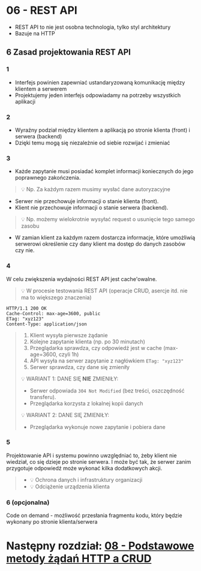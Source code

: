 # 06 - REST API

* REST API to nie jest osobna technologia, tylko styl architektury
* Bazuje na HTTP

## 6 Zasad projektowania REST API

### 1

* Interfejs powinien zapewniać ustandaryzowaną komunikację między klientem a serwerem
* Projektujemy jeden interfejs odpowiadamy na potrzeby wszystkich aplikacji

### 2

* Wyraźny podział między klientem a aplikacją po stronie klienta (front) i serwera (backend)
* Dzięki temu mogą się niezależnie od siebie rozwijać i zmieniać

### 3

* Każde zapytanie musi posiadać komplet informacji koniecznych do jego poprawnego
  zakończenia.

> 💡 Np. Za każdym razem musimy wysłać dane autoryzacyjne

* Serwer nie przechowuje informacji o stanie klienta (front).
* Klient nie przechowuje informacji o stanie serwera (backend).

> 💡 Np. możemy wielokrotnie wysyłać request o usunięcie tego samego zasobu

* W zamian klient za każdym razem dostarcza informacje, które umożliwią serwerowi określenie czy dany klient ma
  dostęp do danych zasobów czy nie.

### 4

W celu zwiększenia wydajności REST API jest cache'owalne.
> 💡 W procesie testowania REST API (operacje CRUD, asercje itd. nie ma to większego znaczenia)

```text
HTTP/1.1 200 OK
Cache-Control: max-age=3600, public
ETag: "xyz123"
Content-Type: application/json
```

> 1. Klient wysyła pierwsze żądanie
> 2. Kolejne zapytanie klienta (np. po 30 minutach)
> 3. Przeglądarka sprawdza, czy odpowiedź jest w cache (max-age=3600, czyli 1h)
> 4. API wysyła na serwer zapytanie z nagłówkiem  ```ETag: "xyz123"```
> 5. Serwer sprawdza, czy dane się zmieniły
>
> 💡 WARIANT 1: DANE SIĘ **NIE** ZMIENIŁY:
> * Serwer odpowiada ```304 Not Modified``` (bez treści, oszczędność transferu).
> * Przeglądarka korzysta z lokalnej kopii danych
>
> 💡 WARIANT 2: DANE SIĘ ZMIENIŁY:
> * Przeglądarka wykonuje nowe zapytanie i pobiera dane

### 5

Projektowanie API i systemu powinno uwzględniać to, żeby klient nie wiedział, co się dzieje po
stronie serwera. I może być tak, że serwer zanim przygotuje odpowiedź może wykonać kilka
dodatkowych akcji.
> * 💡 Ochrona danych i infrastruktury organizacji
> * 💡 Odciążenie urządzenia klienta

### 6 (opcjonalna)

Code on demand - możliwość przesłania fragmentu kodu, który będzie wykonany po stronie klienta/serwera

# Następny rozdział: [08 - Podstawowe metody żądań HTTP a CRUD](08-http-crud.md)